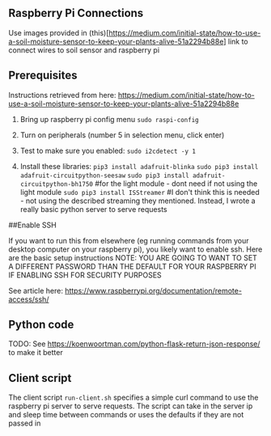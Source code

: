 
## Raspberry Pi Connections
Use images provided in (this)[https://medium.com/initial-state/how-to-use-a-soil-moisture-sensor-to-keep-your-plants-alive-51a2294b88e] link to connect wires to soil sensor and raspberry pi

## Prerequisites
Instructions retrieved from here: https://medium.com/initial-state/how-to-use-a-soil-moisture-sensor-to-keep-your-plants-alive-51a2294b88e
1. Bring up raspberry pi config menu 
`sudo raspi-config`
2. Turn on peripherals (number 5 in selection menu, click enter)

3. Test to make sure you enabled:
`sudo i2cdetect -y 1`

4. Install these libraries:
`pip3 install adafruit-blinka`
`sudo pip3 install adafruit-circuitpython-seesaw`
`sudo pip3 install adafruit-circuitpython-bh1750` #for the light module - dont need if not using the light module
`sudo pip3 install ISStreamer` #I don't think this is needed - not using the described streaming they mentioned.  Instead, I wrote a really basic python server to serve requests

##Enable SSH

If you want to run this from elsewhere (eg running commands from your desktop computer on your raspberry pi), you likely want to enable ssh.  Here are the basic setup instructions
NOTE: YOU ARE GOING TO WANT TO SET A DIFFERENT PASSWORD THAN THE DEFAULT FOR YOUR RASPBERRY PI IF ENABLING SSH FOR SECURITY PURPOSES

See article here: https://www.raspberrypi.org/documentation/remote-access/ssh/


## Python code
TODO: See https://koenwoortman.com/python-flask-return-json-response/ to make it better


## Client script
The client script `run-client.sh` specifies a simple curl command to use the raspberry pi server to serve requests. The script can take in the server ip and sleep time between commands or uses the defaults if they are not passed in 
